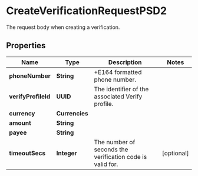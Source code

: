 

# CreateVerificationRequestPSD2

The request body when creating a verification.

## Properties

Name | Type | Description | Notes
------------ | ------------- | ------------- | -------------
**phoneNumber** | **String** | +E164 formatted phone number. | 
**verifyProfileId** | **UUID** | The identifier of the associated Verify profile. | 
**currency** | **Currencies** |  | 
**amount** | **String** |  | 
**payee** | **String** |  | 
**timeoutSecs** | **Integer** | The number of seconds the verification code is valid for. |  [optional]



